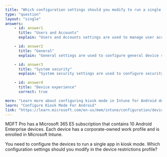 ```yaml
---
title: "Which configuration settings should you modify to run a single app in kiosk mode?"
type: "question"
layout: "single"
answers:
    - id: answer1
      title: "Users and Accounts"
      explain: "Users and Accounts settings are used to manage user accounts and restrictions, but they are not used to configure kiosk mode."

    - id: answer2
      title: "General"
      explain: "General settings are used to configure general device settings, but they are not used to configure kiosk mode."

    - id: answer3
      title: "System security"
      explain: "System security settings are used to configure security-related settings, but they are not used to configure kiosk mode."

    - id: answer4
      title: "Device experience"
      correct: true

more: "Learn more about configuring kiosk mode in Intune for Android devices."
learn: "Configure Kiosk Mode For Android"
link: "https://learn.microsoft.com/en-us/mem/intune/configuration/device-restrictions-android-for-work"
---
```

MDFT Pro has a Microsoft 365 E5 subscription that contains 10 Android Enterprise devices. Each device has a corporate-owned work profile and is enrolled in Microsoft Intune.

You need to configure the devices to run a single app in kiosk mode. Which configuration settings should you modify in the device restrictions profile?